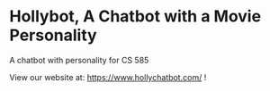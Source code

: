 # Hollybot, A Chatbot with a Movie Personality
A chatbot with personality for CS 585

View our website at: https://www.hollychatbot.com/ !
